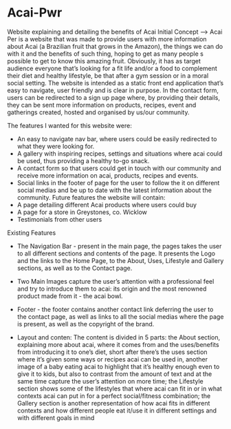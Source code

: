 # Acai-Pwr
Website explaining and detailing the benefits of Acai
Initial Concept
—> Acai Per is a website that was made to provide users with more information about Acai (a Brazilian fruit that grows in the Amazon), the things we can do with it and the benefits of such thing, hoping to get as many people s possible to get to know this amazing fruit. Obviously, it has as target audience everyone that’s looking for a fit life and/or a food to complement their diet and healthy lifestyle, be that after a gym session or in a moral social setting. 
 The website is intended as a static front end application that’s easy to navigate, user friendly and is clear in purpose. In the contact form, users can be redirected to a sign up page where, by providing their details, they can be sent more information on products, recipes, event and gatherings created, hosted and organised by us/our community.

The features I wanted for this website were:
- An easy to navigate nav bar, where users could be easily redirected to what they were looking for.
- A gallery with inspiring recipes, settings and situations where acai could be used, thus providing a healthy to-go snack.
- A contact form so that users could get in touch with our community and receive more information on acai, products, recipes and events.
- Social links in the footer of page for the user to follow the it on different social medias and be up to date with the latest information about the community. 
Future features the website will contain:
- A page detailing different Acai products where users could buy
- A page for a store in Greystones, co. Wicklow
- Testimonials from other users

Existing Features
 - The Navigation Bar - present in the main page, the pages takes the user to all different sections and contents of the page. It presents the Logo and the links to the Home Page, to the About, Uses, Lifestyle and Gallery sections, as well as to the Contact page.
- Two Main Images capture the user’s attention with a professional feel and  try to introduce them to acai: its origin and the most renowned product made from it - the acai bowl.

- Footer - the footer contains another contact link deferring the user to the contact page, as well as links to all the social medias where the page is present, as well as the copyright of the brand.
- Layout and conten: The content is divided in 5 parts: the About section, explaining more about acai, where it comes from and the uses/benefits from introducing it to one’s diet, short after there’s the uses section where it’s given some ways or recipes acai can be used  in, another image of a baby eating acai to highlight that it’s healthy enough even to give it to kids, but also to contrast from the amount of text and at the same time capture the user’s attention on more time; the Lifestyle section shows some of the lifestyles that where acai can fit in or in what contexts acai can put in for a perfect social/fitness combination; the Gallery section is another representation of how acai fits in different contexts and how different people eat it/use it in different settings and with different goals in mind
